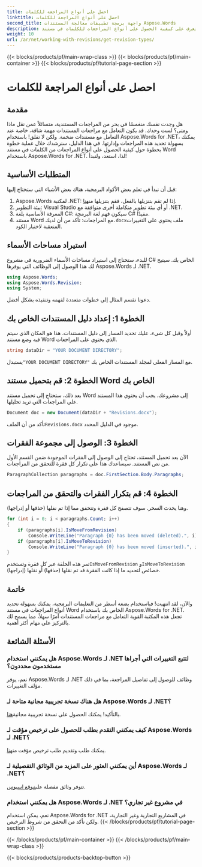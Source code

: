 ```yaml
---
title: احصل على أنواع المراجعة للكلمات
linktitle: احصل على أنواع المراجعة للكلمات
second_title: واجهة برمجة تطبيقات معالجة المستندات Aspose.Words
description: تعرف على كيفية الحصول على أنواع المراجعات للكلمات في مستند Word باستخدام Aspose.Words for .NET. يساعدك هذا الدليل خطوة بخطوة على التعامل مع مراجعات المستندات بكفاءة.
weight: 10
url: /ar/net/working-with-revisions/get-revision-types/
---
```


{{< blocks/products/pf/main-wrap-class >}}
{{< blocks/products/pf/main-container >}}
{{< blocks/products/pf/tutorial-page-section >}}

# احصل على أنواع المراجعة للكلمات

## مقدمة

هل وجدت نفسك منغمسًا في بحر من المراجعات المستندية، متسائلاً عمن نقل ماذا ومتى؟ لست وحدك. قد يكون التعامل مع مراجعات المستندات مهمة شاقة، خاصة عند التعامل مع مستندات ضخمة. ولكن لا تقلق! باستخدام Aspose.Words for .NET، يمكنك بسهولة تحديد هذه المراجعات وإدارتها. في هذا الدليل، سنرشدك خلال عملية خطوة بخطوة حول كيفية الحصول على أنواع المراجعات من الكلمات في مستند Word باستخدام Aspose.Words for .NET. لذا، استعد، ولنبدأ!

## المتطلبات الأساسية

قبل أن نبدأ في تعلم بعض الأكواد البرمجية، هناك بعض الأشياء التي ستحتاج إليها:

1.  Aspose.Words لمكتبة .NET: إذا لم تقم بتنزيلها بالفعل، فقم بتنزيلها من[هنا](https://releases.aspose.com/words/net/).
2. بيئة التطوير: Visual Studio أو أي بيئة تطوير متكاملة أخرى متوافقة مع .NET.
3. المعرفة الأساسية بلغة C#: سيكون فهم لغة البرمجة C# مفيدًا.
4.  مستند Word مع المراجعات: تأكد من أن لديك`.docx`ملف يحتوي على التغييرات المتعقبة لاختبار الكود.

## استيراد مساحات الأسماء

للبدء، ستحتاج إلى استيراد مساحات الأسماء الضرورية في مشروع C# الخاص بك. سيتيح لك هذا الوصول إلى الوظائف التي يوفرها Aspose.Words لـ .NET.

```csharp
using Aspose.Words;
using Aspose.Words.Revision;
using System;
```

دعونا نقسم المثال إلى خطوات متعددة لفهمه وتنفيذه بشكل أفضل.

## الخطوة 1: إعداد دليل المستندات الخاص بك

أولاً وقبل كل شيء، عليك تحديد المسار إلى دليل المستندات. هذا هو المكان الذي سيتم فيه وضع مستند Word الذي يحتوي على المراجعات.

```csharp
string dataDir = "YOUR DOCUMENT DIRECTORY";
```

 يستبدل`"YOUR DOCUMENT DIRECTORY"` مع المسار الفعلي لمجلد المستندات الخاص بك.

## الخطوة 2: قم بتحميل مستند Word الخاص بك

بعد ذلك، ستحتاج إلى تحميل مستند Word إلى مشروعك. يجب أن يحتوي هذا المستند على المراجعات التي تريد تحليلها.

```csharp
Document doc = new Document(dataDir + "Revisions.docx");
```

 تأكد من أن الملف`Revisions.docx` موجود في الدليل المحدد.

## الخطوة 3: الوصول إلى مجموعة الفقرات

الآن بعد تحميل المستند، تحتاج إلى الوصول إلى الفقرات الموجودة ضمن القسم الأول من نص المستند. سيساعدك هذا على تكرار كل فقرة للتحقق من المراجعات.

```csharp
ParagraphCollection paragraphs = doc.FirstSection.Body.Paragraphs;
```

## الخطوة 4: قم بتكرار الفقرات والتحقق من المراجعات

وهنا يحدث السحر. سوف تتصفح كل فقرة وتتحقق مما إذا تم نقلها (حذفها أو إدراجها).

```csharp
for (int i = 0; i < paragraphs.Count; i++)
{
    if (paragraphs[i].IsMoveFromRevision)
        Console.WriteLine("Paragraph {0} has been moved (deleted).", i);
    if (paragraphs[i].IsMoveToRevision)
        Console.WriteLine("Paragraph {0} has been moved (inserted).", i);
}
```

 تمر هذه الحلقة عبر كل فقرة وتستخدم`IsMoveFromRevision` و`IsMoveToRevision` خصائص لتحديد ما إذا كانت الفقرة قد تم نقلها (حذفها) أو نقلها (إدراجها).

## خاتمة

والآن، لقد انتهيت! فباستخدام بضعة أسطر من التعليمات البرمجية، يمكنك بسهولة تحديد أنواع المراجعات في مستند Word الخاص بك باستخدام Aspose.Words for .NET. تجعل هذه المكتبة القوية التعامل مع مراجعات المستندات أمرًا سهلاً، مما يسمح لك بالتركيز على مهام أكثر أهمية. 

## الأسئلة الشائعة

### هل يمكنني استخدام Aspose.Words لـ .NET لتتبع التغييرات التي أجراها مستخدمون محددون؟

نعم، يوفر Aspose.Words لـ .NET وظائف للوصول إلى تفاصيل المراجعة، بما في ذلك مؤلف التغييرات.

### هل هناك نسخة تجريبية مجانية متاحة لـ Aspose.Words لـ .NET؟

 بالتأكيد! يمكنك الحصول على نسخة تجريبية مجانية[هنا](https://releases.aspose.com/).

### كيف يمكنني التقدم بطلب للحصول على ترخيص مؤقت لـ Aspose.Words لـ .NET؟

 يمكنك طلب وتقديم طلب ترخيص مؤقت من[هنا](https://purchase.aspose.com/temporary-license/).

### أين يمكنني العثور على المزيد من الوثائق التفصيلية لـ Aspose.Words لـ .NET؟

 تتوفر وثائق مفصلة على[موقع اسبوس](https://reference.aspose.com/words/net/).

### هل يمكنني استخدام Aspose.Words لـ .NET في مشروع غير تجاري؟

نعم، يمكن استخدام Aspose.Words for .NET في المشاريع التجارية وغير التجارية، ولكن تأكد من التحقق من شروط الترخيص.
{{< /blocks/products/pf/tutorial-page-section >}}

{{< /blocks/products/pf/main-container >}}
{{< /blocks/products/pf/main-wrap-class >}}

{{< blocks/products/products-backtop-button >}}
